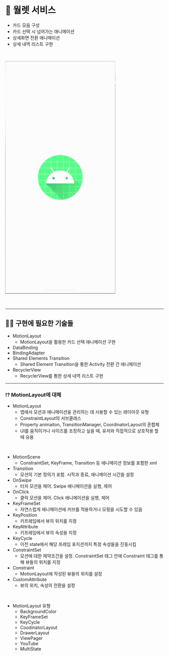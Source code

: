 # 📢 월렛 서비스

- 카드 모음 구성
- 카드 선택 시 넘어가는 애니메이션
- 상세화면 전환 애니메이션
- 상세 내역 리스트 구현

<br>

![](result.gif)

<br>

---
## 💪🏻 구현에 필요한 기술들

- MotionLayout
  - MotionLayout을 활용한 카드 선택 애니메이션 구현
- DataBinding
- BindingAdapter
- Shared Elements Transition
  - Shared Element Transition을 통한 Activity 전환 간 애니메이션
- RecyclerView
  - RecyclerView를 통한 상세 내역 리스트 구현

---
### ⁉️ MotionLayout에 대해

- MotionLayout
  - 앱에서 모션과 애니메이션을 관리하는 데 사용할 수 있는 레이아웃 유형
  - ConstraintLayout의 서브클래스
  - Property animaiton, TransitionManager, CoordinatorLayout의 혼합체
  - UI를 움직이거나 사이즈를 조정하고 싶을 때, 유저와 직접적으로 상호작용 할 때 유용

<br>

- MotionScene
  - ConstraintSet, KeyFrame, Transition 등 애니메이션 정보를 포함한 xml
- Transition
  - 모션의 기본 정의가 포함. 시작과 종료, 애니메이션 시간을 설정
- OnSwipe
  - 터치 모션을 제어. Swipe 애니메이션을 실행, 제어
- OnClick
  - 클릭 모션을 제어. Click 애니메이션을 실행, 제어
- KeyFrameSet
  - 자연스럽게 애니메이션에 커브를 적용하거나 모핑을 시도할 수 있음
- KeyPosition
  - 키프레임에서 뷰의 위치를 지정
- KeyAttribute
  - 키프레임에서 뷰의 속성을 지정
- KeyCycle
  - 이전 state에서 해당 프레임 포지션까지 특정 속성들을 진동시킴
- ConstraintSet
  - 모션에 대한 제약조건을 설정. ConstraintSet 태그 안에 Constraint 태그를 통해 뷰들의 위치를 지정
- Constraint
  - MotionLayout에 작성된 뷰들의 위치를 설정
- CustomAttribute
  - 뷰의 위치, 속성의 전환을 설정

<br>

- MotionLayout 유형
  - BackgroundColor
  - KeyFrameSet
  - KeyCycle
  - CoodinatorLayout
  - DrawerLayout
  - ViewPager
  - YouTube
  - MultiState